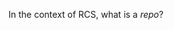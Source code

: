 <panel header=":lock: What is a repo?">
<question has-input="true">

In the context of RCS, what is a _repo_?

</question>
</panel>
